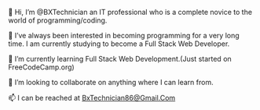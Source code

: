 👋 Hi, I’m @BXTechnician an IT professional who is a complete novice to the world of programming/coding.

👀 I’ve always been interested in becoming programming for a very long time. 
I am currently studying to become a Full Stack Web Developer.

🌱 I’m currently learning Full Stack Web Development.(Just started on FreeCodeCamp.org)

💞️ I’m looking to collaborate on anything where I can learn from.

📫 I can be reached at BxTechnician86@Gmail.Com 

<!---
BXTechnician/BXTechnician is a ✨ special ✨ repository because its `README.md` (this file) appears on your GitHub profile.
You can click the Preview link to take a look at your changes.
--->




